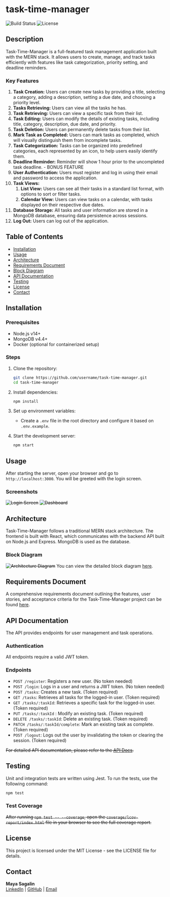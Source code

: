 # task-time-manager
![Build Status](https://img.shields.io/badge/build-passing-brightgreen)
![License](https://img.shields.io/badge/license-MIT-blue)

## Description
Task-Time-Manager is a full-featured task management application built with the MERN stack. It allows users to create, manage, and track tasks efficiently with features like task categorization, priority setting, and deadline reminders.

### Key Features
<ol>
  <li><strong>Task Creation:</strong> Users can create new tasks by providing a title, selecting a category, adding a description, setting a due date, and choosing a priority level.</li>
  <li><strong>Tasks Retrieving:</strong> Users can view all the tasks he has.</li>
  <li><strong>Task Retrieving:</strong> Users can view a specific task from their list.</li>
  <li><strong>Task Editing:</strong> Users can modify the details of existing tasks, including title, category, description, due date, and priority.</li>
  <li><strong>Task Deletion:</strong> Users can permanently delete tasks from their list.</li>
<li><strong>Mark Task as Completed:</strong> Users can mark tasks as completed, which will visually distinguish them from incomplete tasks.</li>
  <li><strong>Task Categorization:</strong> Tasks can be organized into predefined categories, each represented by an icon, to help users easily identify them.</li>
<li><strong>Deadline Reminder:</strong> Reminder will show 1 hour prior to the uncompleted task deadline. - BONUS FEATURE </li>
  <li><strong>User Authentication:</strong> Users must register and log in using their email and password to access the application.</li>
  <li><strong>Task Views:</strong> 
    <ol>
      <li><strong>List View:</strong> Users can see all their tasks in a standard list format, with options to sort or filter tasks.</li>
      <li><strong>Calendar View:</strong> Users can view tasks on a calendar, with tasks displayed on their respective due dates.</li>
    </ol>
  </li>
  <li><strong>Database Storage:</strong> All tasks and user information are stored in a MongoDB database, ensuring data persistence across sessions.</li>
 <li><strong> Log Out:</strong> Users can log out of the application.</li>
</ol>

## Table of Contents
- [Installation](#installation)
- [Usage](#usage)
- [Architecture](#architecture)
- [Requirements Document](#requirements-document)
- [Block Diagram](#block-diagram)
- [API Documentation](#api-documentation)
- [Testing](#testing)
- [License](#license)
- [Contact](#contact)

## Installation

### Prerequisites
- Node.js v14+
- MongoDB v4.4+
- Docker (optional for containerized setup)

### Steps
1. Clone the repository:
    ```bash
    git clone https://github.com/username/task-time-manager.git
    cd task-time-manager
    ```

2. Install dependencies:
    ```bash
    npm install
    ```

3. Set up environment variables:
    - Create a `.env` file in the root directory and configure it based on `.env.example`.

4. Start the development server:
    ```bash
    npm start
    ```

## Usage
After starting the server, open your browser and go to `http://localhost:3000`. You will be greeted with the login screen.

### Screenshots
~~![Login Screen](path/to/login-screenshot.png)~~
~~![Dashboard](path/to/dashboard-screenshot.png)~~

## Architecture
Task-Time-Manager follows a traditional MERN stack architecture. The frontend is built with React, which communicates with the backend API built on Node.js and Express. MongoDB is used as the database.

### Block Diagram
~~![Architecture Diagram](path/to/architecture-diagram.png)~~
You can view the detailed block diagram [here](https://github.com/MaykaS/task-time-manager/wiki/Block-Diagram).

## Requirements Document
A comprehensive requirements document outlining the features, user stories, and acceptance criteria for the Task-Time-Manager project can be found [here](https://github.com/MaykaS/task-time-manager/wiki/Requirement-Document).

## API Documentation
The API provides endpoints for user management and task operations.

### Authentication
All endpoints require a valid JWT token.

### Endpoints
- `POST /register`: Registers a new user. (No token needed)
- `POST /login`: Logs in a user and returns a JWT token. (No token needed)
- `POST /tasks`: Creates a new task. (Token required)
- `GET /tasks`: Retrieves all tasks for the logged-in user. (Token required)
- `GET /tasks/:taskId`: Retrieves a specific task for the logged-in user. (Token required)
- `PUT /tasks/:taskId` : Modify an existing task. (Token required)
- `DELETE /tasks/:taskId`: Delete an existing task. (Token required)
- `PATCH /tasks/:taskId/complete`: Mark an existing task as complete. (Token required)
- `POST /logout`: Logs out the user by invalidating the token or clearing the session. (Token required)

~~For detailed API documentation, please refer to the [API Docs](link-to-swagger-or-postman-collection).~~

## Testing
Unit and integration tests are written using Jest. To run the tests, use the following command:

```bash
npm test
```

### Test Coverage
~~After running `npm test -- --coverage`, open the `coverage/lcov-report/index.html` file in your browser to see the full coverage report.~~

## License
This project is licensed under the MIT License - see the LICENSE file for details.

## Contact
**Maya Sagalin**  
[LinkedIn](https://www.linkedin.com/in/maya-sagalin-/) | [GitHub](https://github.com/MaykaS) | [Email](mailto:mayasag10@gmail.com)
